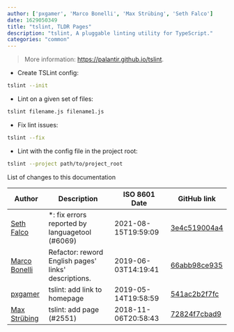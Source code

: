 ```yaml
---
author: ['pxgamer', 'Marco Bonelli', 'Max Strübing', 'Seth Falco']
date: 1629050349
title: "tslint, TLDR Pages"
description: "tslint, A pluggable linting utility for TypeScript."
categories: "common"
---
```

> More information: <https://palantir.github.io/tslint>.

- Create TSLint config:

```bash
tslint --init
```

- Lint on a given set of files:

```bash
tslint filename.js filename1.js
```

- Fix lint issues:

```bash
tslint --fix
```

- Lint with the config file in the project root:

```bash
tslint --project path/to/project_root
```
List of changes to this documentation


Author | Description | ISO 8601 Date | GitHub link
------|-----|-----|-----
[Seth Falco](mailto:seth@falco.fun) | *: fix errors reported by languagetool (#6069) | 2021-08-15T19:59:09 | [3e4c519004a4](https://github.com/tldr-pages/tldr/commit/3e4c519004a471c861cdc609fd7239ee3355671c)
[Marco Bonelli](mailto:marco@mebeim.net) | Refactor: reword English pages' links' descriptions. | 2019-06-03T14:19:41 | [66abb98ce935](https://github.com/tldr-pages/tldr/commit/66abb98ce935c0f4516bf30c4d6da72180d5a3ab)
[pxgamer](mailto:owzie123@gmail.com) | tslint: add link to homepage | 2019-05-14T19:58:59 | [541ac2b2f7fc](https://github.com/tldr-pages/tldr/commit/541ac2b2f7fc73cdaedac3056c35a82e253fe050)
[Max Strübing](mailto:mxstrbng@gmail.com) | tslint: add page (#2551) | 2018-11-06T20:58:43 | [72824f7cbad9](https://github.com/tldr-pages/tldr/commit/72824f7cbad940ea8fc8449bc8490af5194566a2)

